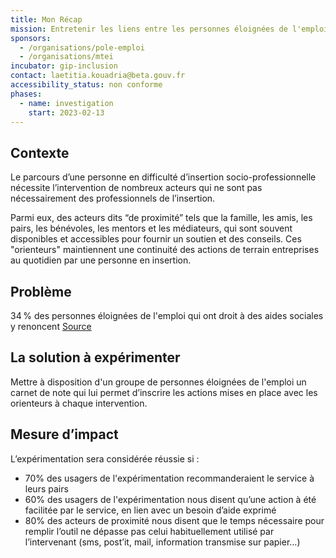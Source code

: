 ```yaml
---
title: Mon Récap
mission: Entretenir les liens entre les personnes éloignées de l'emploi et les "orienteurs"
sponsors:
  - /organisations/pole-emploi
  - /organisations/mtei
incubator: gip-inclusion
contact: laetitia.kouadria@beta.gouv.fr
accessibility_status: non conforme
phases:
  - name: investigation
    start: 2023-02-13
---
```

## Contexte

Le parcours d’une personne en difficulté d’insertion socio-professionnelle nécessite l’intervention de nombreux acteurs qui ne sont pas nécessairement des professionnels de l’insertion.

Parmi eux, des acteurs dits “de proximité” tels que la famille, les amis, les pairs, les bénévoles, les mentors et les médiateurs, qui sont souvent disponibles et accessibles pour fournir un soutien et des conseils. 
Ces "orienteurs" maintiennent une continuité des actions de terrain entreprises au quotidien par une personne en insertion.

## Problème

34 % des personnes éloignées de l'emploi qui ont droit à des aides sociales y renoncent
[Source](https://drees.solidarites-sante.gouv.fr/publications-communique-de-presse/les-dossiers-de-la-drees/mesurer-regulierement-le-non-recours-au)

## La solution à expérimenter
Mettre à disposition d'un groupe de personnes éloignées de l'emploi un carnet de note qui lui permet d’inscrire les actions mises en place avec les orienteurs à chaque intervention.

## Mesure d’impact

L’expérimentation sera considérée réussie si :

- 70% des usagers de l'expérimentation recommanderaient le service à leurs pairs
- 60% des usagers de l'expérimentation nous disent qu’une action à été facilitée par le service, en lien avec un besoin d’aide exprimé
- 80% des acteurs de proximité nous disent que le temps nécessaire pour remplir l’outil ne dépasse pas celui habituellement utilisé par l’intervenant (sms, post’it, mail, information transmise sur papier…)
